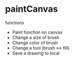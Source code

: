 # paintCanvas

functions
  - Paint function on canvas
  - Change a size of brush
  - Change color of brush
  - Change a tool (brush <-> fill)
  - Save a drawing to local
